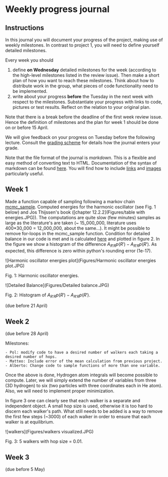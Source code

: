 # Weekly progress journal

## Instructions

In this journal you will document your progress of the project, making use of weekly milestones. In contrast to project 1, you will need to define yourself detailed milestones.

Every week you should 

1. define **on Wednesday** detailed milestones for the week (according to the
   high-level milestones listed in the review issue).
   Then make a short plan of how you want to 
   reach these milestones. Think about how to distribute work in the group, 
   what pieces of code functionality need to be implemented. 
2. write about your progress **before** the Tuesday in the next week with
   respect to the milestones. Substantiate your progress with links to code,
   pictures or test results. Reflect on the relation to your original plan.

Note that there is a break before the deadline of the first week review
issue. Hence the definition of milestones and the plan for week 1 should be
done on or before 15 April.

We will give feedback on your progress on Tuesday before the following lecture. Consult the 
[grading scheme](https://computationalphysics.quantumtinkerer.tudelft.nl/proj2-grading/) 
for details how the journal enters your grade.

Note that the file format of the journal is *markdown*. This is a flexible and easy method of 
converting text to HTML. 
Documentation of the syntax of markdown can be found 
[here](https://docs.gitlab.com/ee/user/markdown.html#gfm-extends-standard-markdown). 
You will find how to include [links](https://docs.gitlab.com/ee/user/markdown.html#links) and 
[images](https://docs.gitlab.com/ee/user/markdown.html#images) particularly
useful.

## Week 1
Made a function capable of sampling following a markov chain [mcmc_sample](https://gitlab.kwant-project.org/computational_physics/projects/Project-2---QMC_pdedalmauhugue/-/blob/master/Skeleton.py#L23). Computed energies for the harmonic oscillator (see Fig. 1 below) and Jos Thijssen's book ([chapter 12.2.2](Figures/table with energies.JPG)). The computations are quite slow (few minutes) samples as large as the literature's are taken (~ 15_000_000, literature uses 400*30_000 = 12_000_000, about the same...). It might be possible to remove for-loops in the mcmc_sample function. Condition for detailed balance in our code is met and is calculated [here](https://gitlab.kwant-project.org/computational_physics/projects/Project-2---QMC_pdedalmauhugue/-/blob/master/Skeleton.py#L50-53) and plotted in figure 2. In the figure we show a histogram of the difference $`A_{R' R}p(R') - A_{R' R}p(R')`$. As expected, this difference is zero within python's rounding error (1e-17).


![Harmonic oscillator energies plot](Figures/Harmonic oscillator energies plot.JPG)

Fig. 1: Harmonic oscillator energies.

![Detailed Balance](Figures/Detailed balance.JPG)

Fig. 2: Histogram of $`A_{R' R}p(R') - A_{R' R}p(R')`$.

(due before 21 April)


## Week 2
(due before 28 April)


Milestones:

    - Pol: modify code to have a desired number of walkers each taking a desired number of hops.
    - Matteo: Include error of the mean calculation from previous project.
    - Alberto: Change code to sample functions of more than one variable.

Once the above is done, Hydrogen atom integrals will become possible to compute. Later, we will simply extend the number of variables from three (3D hydrogen) to six (two particles with three coordinates each in He atom). Also, we will need to implement proper minimization.

In figure 3 one can clearly see that each walker is a separate and independent object. A small hop size is used, otherwise it is too hard to discern each walker's path. What still needs to be added is a way to remove the first few steps (~3000) of each walker in order to ensure that each walker is at equilibrium.

![walkers](Figures/walkers visualized.JPG)

Fig. 3: 5 walkers with hop size = 0.01.

## Week 3
(due before 5 May)


